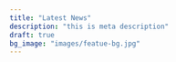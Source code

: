 ```yaml
---
title: "Latest News"
description: "this is meta description"
draft: true
bg_image: "images/featue-bg.jpg"
---
```

